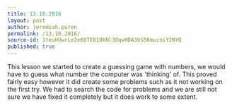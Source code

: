 ```yaml
---
title: 13.10.2016
layout: post
author: jeremiah.puren
permalink: /13.10.2016/
source-id: 1teuHUwrLe2eK8TE81OkNl3OqwHDA3bS5KmuzniY2NYQ
published: true
---
```

This lesson we started to create a guessing game with numbers, we would have to guess what number the computer was 'thinking' of. This proved fairly easy however it did create some problems such as it not working on the first try. We had to search the code for problems and we are still not sure we have fixed it completely but it does work to some extent.

